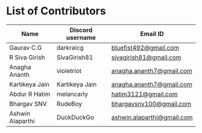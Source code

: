 # List of Contributors
Name | Discord username | Email ID
-----|------------------|---------
Gaurav C.G| darkraicg| bluefist492@gmail.com
R Siva Girish| SivaGirish81| sivagirish81@gmail.com
Anagha Ananth| violetriot| anagha.ananth7@gmail.com
Kartikeya Jain| Kartikeya Jain| anagha.ananth7@gmail.com
Abdur R Hatim| melancarly| hatim3121@gmail.com
Bhargav SNV| RudeBoy| bhargavsnv100@gmail.com
Ashwin Alaparthi| DuckDuckGo| ashwin.alaparthi@gmail.com
